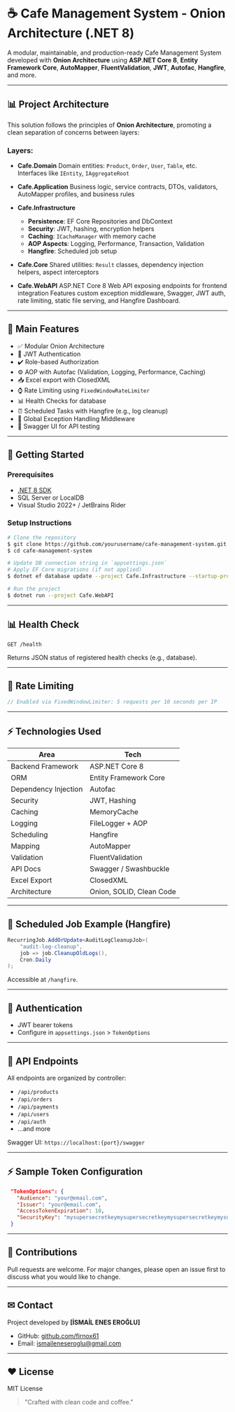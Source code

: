 # ☕ Cafe Management System - Onion Architecture (.NET 8)

A modular, maintainable, and production-ready Cafe Management System developed with **Onion Architecture** using **ASP.NET Core 8**, **Entity Framework Core**, **AutoMapper**, **FluentValidation**, **JWT**, **Autofac**, **Hangfire**, and more.

---

## 📊 Project Architecture

This solution follows the principles of **Onion Architecture**, promoting a clean separation of concerns between layers:

### Layers:

- **Cafe.Domain**  Domain entities: `Product`, `Order`, `User`, `Table`, etc.  Interfaces like `IEntity`, `IAggregateRoot`

- **Cafe.Application**  Business logic, service contracts, DTOs, validators, AutoMapper profiles, and business rules

- **Cafe.Infrastructure**

  - **Persistence**: EF Core Repositories and DbContext
  - **Security**: JWT, hashing, encryption helpers
  - **Caching**: `ICacheManager` with memory cache
  - **AOP Aspects**: Logging, Performance, Transaction, Validation
  - **Hangfire**: Scheduled job setup

- **Cafe.Core**  Shared utilities: `Result` classes, dependency injection helpers, aspect interceptors

- **Cafe.WebAPI**  ASP.NET Core 8 Web API exposing endpoints for frontend integration  Features custom exception middleware, Swagger, JWT auth, rate limiting, static file serving, and Hangfire Dashboard.

---

## 📁 Main Features

- ✅ Modular Onion Architecture
- 🔑 JWT Authentication
- ✔️ Role-based Authorization
- ⚙ AOP with Autofac (Validation, Logging, Performance, Caching)
- 📥 Excel export with ClosedXML
- ⌚ Rate Limiting using `FixedWindowRateLimiter`
- 📊 Health Checks for database
- ⏰ Scheduled Tasks with Hangfire (e.g., log cleanup)
- 🔧 Global Exception Handling Middleware
- 🎨 Swagger UI for API testing

---

## 🏃 Getting Started

### Prerequisites

- [.NET 8 SDK](https://dotnet.microsoft.com/download/dotnet/8.0)
- SQL Server or LocalDB
- Visual Studio 2022+ / JetBrains Rider

### Setup Instructions

```bash
# Clone the repository
$ git clone https://github.com/yourusername/cafe-management-system.git
$ cd cafe-management-system

# Update DB connection string in `appsettings.json`
# Apply EF Core migrations (if not applied)
$ dotnet ef database update --project Cafe.Infrastructure --startup-project Cafe.WebAPI

# Run the project
$ dotnet run --project Cafe.WebAPI
```

---

## 📊 Health Check

```http
GET /health
```

Returns JSON status of registered health checks (e.g., database).

---

## 🔔 Rate Limiting

```csharp
// Enabled via FixedWindowLimiter: 5 requests per 10 seconds per IP
```

---

## ⚡ Technologies Used

| Area                 | Tech                     |
| -------------------- | ------------------------ |
| Backend Framework    | ASP.NET Core 8           |
| ORM                  | Entity Framework Core    |
| Dependency Injection | Autofac                  |
| Security             | JWT, Hashing             |
| Caching              | MemoryCache              |
| Logging              | FileLogger + AOP         |
| Scheduling           | Hangfire                 |
| Mapping              | AutoMapper               |
| Validation           | FluentValidation         |
| API Docs             | Swagger / Swashbuckle    |
| Excel Export         | ClosedXML                |
| Architecture         | Onion, SOLID, Clean Code |

---

## 📅 Scheduled Job Example (Hangfire)

```csharp
RecurringJob.AddOrUpdate<AuditLogCleanupJob>(
    "audit-log-cleanup",
    job => job.CleanupOldLogs(),
    Cron.Daily
);
```

Accessible at `/hangfire`.

---

## 🔑 Authentication

- JWT bearer tokens
- Configure in `appsettings.json` > `TokenOptions`

---

## 📲 API Endpoints

All endpoints are organized by controller:

- `/api/products`
- `/api/orders`
- `/api/payments`
- `/api/users`
- `/api/auth`
- ...and more

Swagger UI: `https://localhost:{port}/swagger`

---

## ⚡ Sample Token Configuration

```json
 "TokenOptions": {
   "Audience": "your@email.com",
   "Issuer": "your@email.com",
   "AccessTokenExpiration": 10,
   "SecurityKey": "mysupersecretkeymysupersecretkeymysupersecretkeymysupersecretkeymysupersecretkeymysupersecretkey"
 }
```

---

## 🙌 Contributions

Pull requests are welcome. For major changes, please open an issue first to discuss what you would like to change.

---

## ✉ Contact

Project developed by **[İSMAİL ENES EROĞLU]**

- GitHub: [github.com/firnox61](https://github.com/firnox61)
- Email: [ismaileneseroglu@gmail.com](mailto:ismaileneseroglu@gmail.com)

---

## ❤️ License

MIT License

> "Crafted with clean code and coffee."
